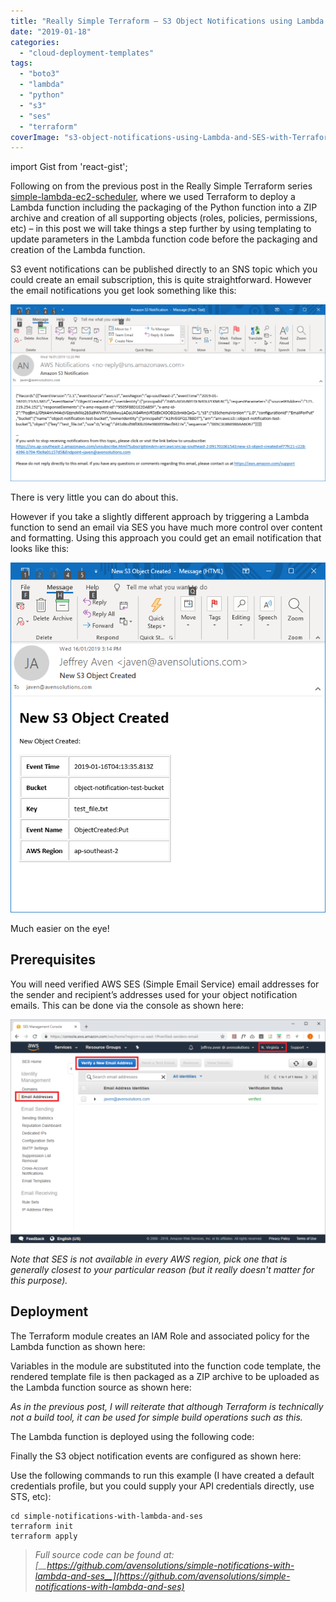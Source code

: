 ```yaml
---
title: "Really Simple Terraform – S3 Object Notifications using Lambda and SES"
date: "2019-01-18"
categories: 
  - "cloud-deployment-templates"
tags: 
  - "boto3"
  - "lambda"
  - "python"
  - "s3"
  - "ses"
  - "terraform"
coverImage: "s3-object-notifications-using-Lambda-and-SES-with-Terraform.png"
---
```


import Gist from 'react-gist';

Following on from the previous post in the Really Simple Terraform series [simple-lambda-ec2-scheduler](https://cloudywithachanceofbigdata.com/really-simple-terraform-infrastructure-automation-using-aws-lambda/), where we used Terraform to deploy a Lambda function including the packaging of the Python function into a ZIP archive and creation of all supporting objects (roles, policies, permissions, etc) – in this post we will take things a step further by using templating to update parameters in the Lambda function code before the packaging and creation of the Lambda function.

S3 event notifications can be published directly to an SNS topic which you could create an email subscription, this is quite straightforward. However the email notifications you get look something like this:

![Email Notification sent via an SNS Topic Subscription](images/sns-object-notification-email-1024x575.png)

There is very little you can do about this.

However if you take a slightly different approach by triggering a Lambda function to send an email via SES you have much more control over content and formatting. Using this approach you could get an email notification that looks like this:

![Email Notification sent using Lambda and SES](images/ses-object-notification-email.png)

Much easier on the eye!

## Prerequisites

You will need verified AWS SES (Simple Email Service) email addresses for the sender and recipient’s addresses used for your object notification emails. This can be done via the console as shown here:

![SES Email Address Verification](images/ses-verify-1024x728.png)

_Note that SES is not available in every AWS region, pick one that is generally closest to your particular reason (but it really doesn't matter for this purpose)._

## Deployment

The Terraform module creates an IAM Role and associated policy for the Lambda function as shown here:

<Gist id="023fab404c0df759d6d1d4bdb02ab4e8" 
/>

Variables in the module are substituted into the function code template, the rendered template file is then packaged as a ZIP archive to be uploaded as the Lambda function source as shown here:

<Gist id="7d72d8c67114a9df0af1528a3b754d9e" 
/>

_As in the previous post, I will reiterate that although Terraform is technically not a build tool, it can be used for simple build operations such as this._

The Lambda function is deployed using the following code:

<Gist id="5e7f2a238e8e0270cd55def40a389903" 
/>

Finally the S3 object notification events are configured as shown here:

<Gist id="e7de65f20c79e0efb115024597864a75" 
/>

Use the following commands to run this example (I have created a default credentials profile, but you could supply your API credentials directly, use STS, etc):

```
cd simple-notifications-with-lambda-and-ses
terraform init
terraform apply
```

> *Full source code can be found at: [__https://github.com/avensolutions/simple-notifications-with-lambda-and-ses__](https://github.com/avensolutions/simple-notifications-with-lambda-and-ses)*